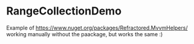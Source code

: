 # RangeCollectionDemo

Example of https://www.nuget.org/packages/Refractored.MvvmHelpers/ working manually without the paackage, but works the same :)
